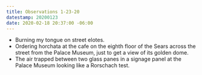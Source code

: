 ```yaml
---
title: Observations 1-23-20
datestamp: 20200123
date: 2020-02-18 20:37:00 -06:00
---
```


- Burning my tongue on street elotes.
- Ordering horchata at the cafe on the eighth floor of the Sears across the street from the Palace Museum, just to get a view of its golden dome.
- The air trapped between two glass panes in a signage panel at the Palace Museum looking like a Rorschach test.
